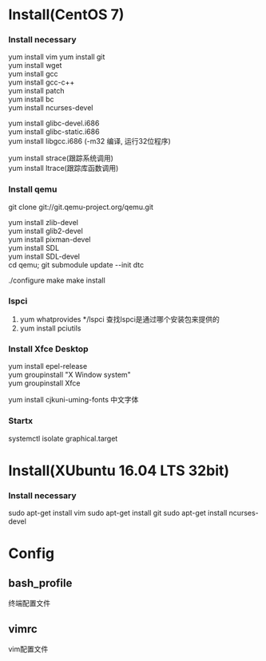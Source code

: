 # Install(CentOS 7)

### Install necessary
yum install vim
yum install git   
yum install wget  
yum install gcc   
yum install gcc-c++   
yum install patch   
yum install bc   
yum install ncurses-devel   

yum install glibc-devel.i686   
yum install glibc-static.i686   
yum install libgcc.i686 (-m32 编译, 运行32位程序)   

yum install strace(跟踪系统调用)   
yum install ltrace(跟踪库函数调用)   

### Install qemu
git clone git://git.qemu-project.org/qemu.git

yum install zlib-devel   
yum install glib2-devel   
yum install pixman-devel   
yum install SDL   
yum install SDL-devel   
cd qemu; git submodule update --init dtc   

./configure
make 
make install

### lspci
1) yum whatprovides */lspci	查找lspci是通过哪个安装包来提供的   
2) yum install pciutils 

### Install Xfce Desktop
yum install epel-release    
yum groupinstall "X Window system"  
yum groupinstall Xfce   

yum install cjkuni-uming-fonts 中文字体 

### Startx
systemctl isolate graphical.target



# Install(XUbuntu 16.04 LTS 32bit)

### Install necessary
sudo apt-get install vim
sudo apt-get install git
sudo apt-get install ncurses-devel   



# Config
## bash_profile
终端配置文件

## vimrc
vim配置文件
